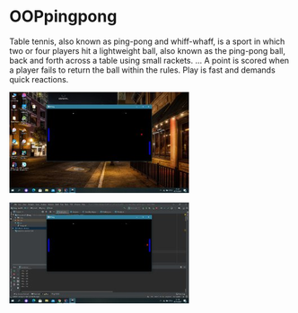 # OOPpingpong

Table tennis, also known as ping-pong and whiff-whaff, is a sport in which two or four players hit a lightweight ball, also known as the ping-pong ball, back and forth across a table using small rackets. ... A point is scored when a player fails to return the ball within the rules. Play is fast and demands quick reactions.

![Screenshot](/Sreens/c3de5300-8f7a-4e72-9872-86f8fd48a07b.jpg)
  
![Screenshot](/Sreens/f83cfd26-6956-4b73-a8b4-8b670657dda4.jpg)
  
